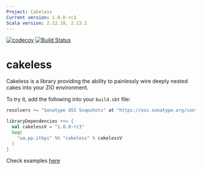 ```yaml
---
Project: Cakeless
Current version: 1.0.0-rc3
Scala version: 2.12.10, 2.13.1
---
```


[![codecov](https://codecov.io/gh/itkpi/cakeless/branch/master/graph/badge.svg)](https://codecov.io/gh/itkpi/cakeless)
[![Build Status](https://travis-ci.com/itkpi/cakeless.svg?branch=master)](https://travis-ci.com/itkpi/cakeless)


# cakeless

Cakeless is a library providing the ability to painlessly wire deeply nested cakes into your ZIO environment.

To try it, add the following into your `build.sbt` file:
```scala
resolvers += "Sonatype OSS Snapshots" at "https://oss.sonatype.org/content/repositories/snapshots"

libraryDependencies ++= {
  val cakelessV = "1.0.0-rc3"
  Seq(
    "ua.pp.itkpi" %% "cakeless" % cakelessV
  )
}
```

Check examples [here](./examples/src/main/scala/com/examples)